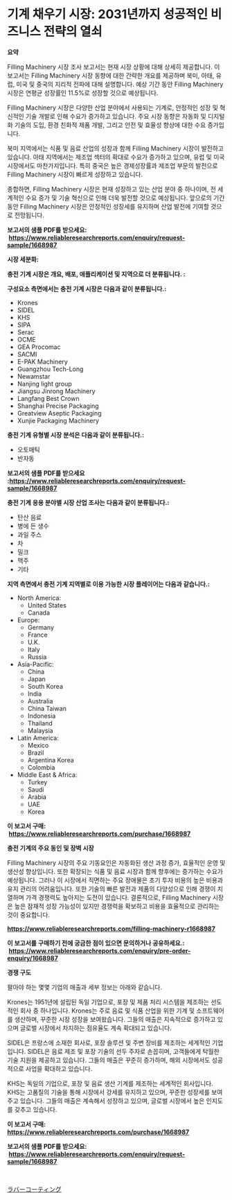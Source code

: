 <p><h1>기계 채우기 시장: 2031년까지 성공적인 비즈니스 전략의 열쇠</h1></p><p><strong>요약</strong></p>
<p><p>Filling Machinery 시장 조사 보고서는 현재 시장 상황에 대해 상세히 제공합니다. 이 보고서는 Filling Machinery 시장 동향에 대한 간략한 개요를 제공하며 북미, 아태, 유럽, 미국 및 중국의 지리적 전파에 대해 설명합니다. 예상 기간 동안 Filling Machinery 시장은 연평균 성장률인 11.5%로 성장할 것으로 예상됩니다.</p><p>Filling Machinery 시장은 다양한 산업 분야에서 사용되는 기계로, 안정적인 성장 및 혁신적인 기술 개발로 인해 수요가 증가하고 있습니다. 주요 시장 동향은 자동화 및 디지털화 기술의 도입, 환경 친화적 제품 개발, 그리고 안전 및 효율성 향상에 대한 수요 증가입니다.</p><p>북미 지역에서는 식품 및 음료 산업의 성장과 함께 Filling Machinery 시장이 발전하고 있습니다. 아태 지역에서는 제조업 섹터의 확대로 수요가 증가하고 있으며, 유럽 및 미국 시장에서도 마찬가지입니다. 특히 중국은 높은 경제성장률과 제조업 부문의 발전으로 Filling Machinery 시장이 빠르게 성장하고 있습니다.</p><p>종합하면, Filling Machinery 시장은 현재 성장하고 있는 산업 분야 중 하나이며, 전 세계적인 수요 증가 및 기술 혁신으로 인해 더욱 발전할 것으로 예상됩니다. 앞으로의 기간 동안 Filling Machinery 시장은 안정적인 성장세를 유지하며 산업 발전에 기여할 것으로 전망됩니다.</p></p>
<p><strong>보고서의 샘플 PDF를 받으세요: &nbsp;<a href="https://www.reliableresearchreports.com/enquiry/request-sample/1668987">https://www.reliableresearchreports.com/enquiry/request-sample/1668987</a></strong></p>
<p><strong>시장 세분화:</strong></p>
<p><strong> 충전 기계 시장은 개요, 배포, 애플리케이션 및 지역으로 더 분류됩니다. :</strong></p>
<p><strong>구성요소 측면에서는 충전 기계 시장은 다음과 같이 분류됩니다.:</strong></p>
<p><ul><li>Krones</li><li>SIDEL</li><li>KHS</li><li>SIPA</li><li>Serac</li><li>OCME</li><li>GEA Procomac</li><li>SACMI</li><li>E-PAK Machinery</li><li>Guangzhou Tech-Long</li><li>Newamstar</li><li>Nanjing light group</li><li>Jiangsu Jinrong Machinery</li><li>Langfang Best Crown</li><li>Shanghai Precise Packaging</li><li>Greatview Aseptic Packaging</li><li>Xunjie Packaging Machinery</li></ul></p>
<p><strong> 충전 기계 유형별 시장 분석은 다음과 같이 분류됩니다.:</strong></p>
<p><ul><li>오토매틱</li><li>반자동</li></ul></p>
<p><strong>보고서의 샘플 PDF를 받으세요 :<a href="https://www.reliableresearchreports.com/enquiry/request-sample/1668987">https://www.reliableresearchreports.com/enquiry/request-sample/1668987</a></strong></p>
<p><strong> 충전 기계 응용 분야별 시장 산업 조사는 다음과 같이 분류됩니다.:</strong></p>
<p><ul><li>탄산 음료</li><li>병에 든 생수</li><li>과일 주스</li><li>차</li><li>밀크</li><li>맥주</li><li>기타</li></ul></p>
<p><strong>지역 측면에서 충전 기계 지역별로 이용 가능한 시장 플레이어는 다음과 같습니다.:</strong></p>
<p><ul>
    <li>
        North America:
        <ul>
            <li>United States</li>
            <li>Canada</li>
        </ul>
    </li>
    <li>
        Europe:
        <ul>
            <li>Germany</li>
            <li>France</li>
            <li>U.K.</li>
            <li>Italy</li>
            <li>Russia</li>
        </ul>
    </li>
    <li>
        Asia-Pacific:
        <ul>
            <li>China</li>
            <li>Japan</li>
            <li>South Korea</li>
            <li>India</li>
            <li>Australia</li>
            <li>China Taiwan</li>
            <li>Indonesia</li>
            <li>Thailand</li>
            <li>Malaysia</li>
        </ul>
    </li>
    <li>
        Latin America:
        <ul>
            <li>Mexico</li>
            <li>Brazil</li>
            <li>Argentina Korea</li>
            <li>Colombia</li>
        </ul>
    </li>
    <li>
        Middle East & Africa:
        <ul>
            <li>Turkey</li>
            <li>Saudi</li>
            <li>Arabia</li>
            <li>UAE</li>
            <li>Korea</li>
        </ul>
    </li>
    </ul></p>
<p><strong>이 보고서 구매: &nbsp;<a href="https://www.reliableresearchreports.com/purchase/1668987">https://www.reliableresearchreports.com/purchase/1668987</a></strong></p>
<p><strong>충전 기계의 주요 동인 및 장벽 시장</strong></p>
<p><p>Filling Machinery 시장의 주요 기동요인은 자동화된 생산 과정 증가, 효율적인 운영 및 생산성 향상입니다. 또한 확장되는 식품 및 음료 시장과 함께 향후에는 증가하는 수요가 예상됩니다. 그러나 이 시장에서 직면하는 주요 장애물은 초기 투자 비용의 높은 비용과 유지 관리의 어려움입니다. 또한 기술의 빠른 발전과 제품의 다양성으로 인해 경쟁이 치열하며 가격 경쟁력도 높아지는 도전이 있습니다. 결론적으로, Filling Machinery 시장은 높은 잠재적 성장 가능성이 있지만 경쟁력을 확보하고 비용을 효율적으로 관리하는 것이 중요합니다.</p></p>
<p><strong><a href="https://www.reliableresearchreports.com/filling-machinery-r1668987">https://www.reliableresearchreports.com/filling-machinery-r1668987</a></strong></p>
<p><strong>이 보고서를 구매하기 전에 궁금한 점이 있으면 문의하거나 공유하세요.: &nbsp;<a href="https://www.reliableresearchreports.com/enquiry/pre-order-enquiry/1668987">https://www.reliableresearchreports.com/enquiry/pre-order-enquiry/1668987</a></strong></p>
<p><strong>경쟁 구도</strong></p>
<p><p>팔아야 하는 몇몇 기업의 매출과 세부 정보는 아래와 같습니다.</p><p>Krones는 1951년에 설립된 독일 기업으로, 포장 및 제품 처리 시스템을 제조하는 선도적인 회사 중 하나입니다. Krones는 주로 음료 및 식품 산업을 위한 기계 및 소프트웨어를 생산하며, 꾸준한 시장 성장을 보여왔습니다. 그들의 매출은 지속적으로 증가하고 있으며 글로벌 시장에서 차지하는 점유율도 계속 확대되고 있습니다.</p><p>SIDEL은 프랑스에 소재한 회사로, 포장 솔루션 및 주변 장비를 제조하는 세계적인 기업입니다. SIDEL은 음료 제조 및 포장 기술의 선두 주자로 손꼽히며, 고객들에게 탁월한 기술 지원을 제공하고 있습니다. 그들의 매출은 꾸준히 증가하며, 해외 시장에서도 성공적으로 사업을 확대하고 있습니다.</p><p>KHS는 독일의 기업으로, 포장 및 음료 생산 기계를 제조하는 세계적인 회사입니다. KHS는 고품질의 기술을 통해 시장에서 강세를 유지하고 있으며, 꾸준한 성장세를 보여주고 있습니다. 그들의 매출은 계속해서 성장하고 있으며, 글로벌 시장에서 높은 인지도를 갖추고 있습니다.</p></p>
<p><strong>이 보고서 구매: &nbsp; <a href="https://www.reliableresearchreports.com/purchase/1668987">https://www.reliableresearchreports.com/purchase/1668987</a></strong></p>
<p><strong>보고서의 샘플 PDF를 받으세요: &nbsp;<a href="https://www.reliableresearchreports.com/enquiry/request-sample/1668987">https://www.reliableresearchreports.com/enquiry/request-sample/1668987</a></strong><strong></strong></p>
<p>&nbsp;</p>
<p><p><a href="https://github.com/one-cool-chick/Market-Research-Report-List-1/blob/main/501593217689.md">ラバーコーティング</a></p></p>